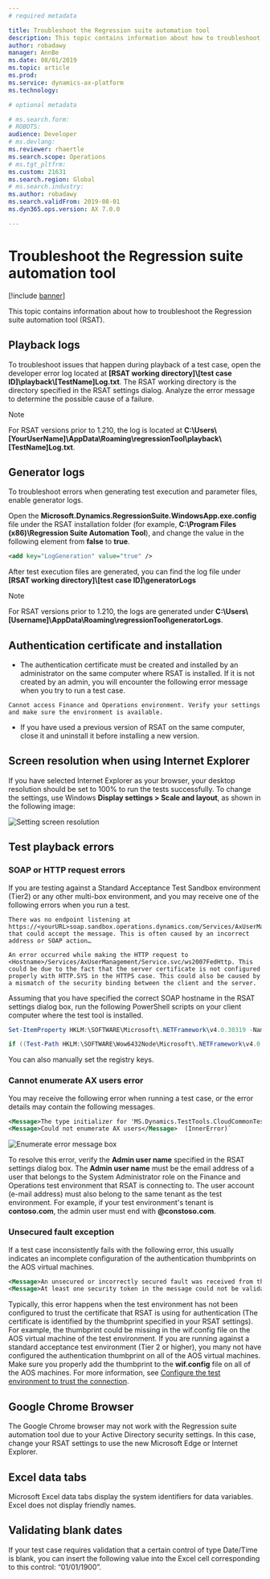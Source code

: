 ```yaml
---
# required metadata

title: Troubleshoot the Regression suite automation tool 
description: This topic contains information about how to troubleshoot the Regression suite automation tool (RSAT).
author: robadawy
manager: AnnBe
ms.date: 08/01/2019
ms.topic: article
ms.prod: 
ms.service: dynamics-ax-platform
ms.technology: 

# optional metadata

# ms.search.form: 
# ROBOTS: 
audience: Developer
# ms.devlang: 
ms.reviewer: rhaertle
ms.search.scope: Operations
# ms.tgt_pltfrm: 
ms.custom: 21631
ms.search.region: Global
# ms.search.industry: 
ms.author: robadawy
ms.search.validFrom: 2019-08-01
ms.dyn365.ops.version: AX 7.0.0

---
```


# Troubleshoot the Regression suite automation tool 

[!include [banner](../../includes/banner.md)]

This topic contains information about how to troubleshoot the Regression suite automation tool (RSAT).

## Playback logs

To troubleshoot issues that happen during playback of a test case, open the developer error log located at **[RSAT working directory]\\[test case ID]\\playback\\[TestName]Log.txt**. The RSAT working directory is the directory specified in the RSAT settings dialog.
Analyze the error message to determine the possible cause of a failure.

> [!NOTE]
> For RSAT versions prior to 1.210, the log is located at **C:\\Users\\[YourUserName]\\AppData\\Roaming\\regressionTool\\playback\\[TestName]Log.txt**.

## Generator logs

To troubleshoot errors when generating test execution and parameter files, enable generator logs.

Open the **Microsoft.Dynamics.RegressionSuite.WindowsApp.exe.config** file under the RSAT installation folder (for example, **C:\\Program Files (x86)\\Regression Suite Automation Tool**), and change the value in the following element from **false** to **true**.

```xml
<add key="LogGeneration" value="true" />
```

After test execution files are generated, you can find the log file under **[RSAT working directory]\\[test case ID]\\generatorLogs**

> [!NOTE]
> For RSAT versions prior to 1.210, the logs are generated under **C:\\Users\\[Username]\\AppData\\Roaming\\regressionTool\\generatorLogs**.

## Authentication certificate and installation

+ The authentication certificate must be created and installed by an administrator on the same computer where RSAT is installed. If it is not created by an admin, you will encounter the following error message when you try to run a test case.  

```Plaintext
Cannot access Finance and Operations environment. Verify your settings and make sure the environment is available.
```

+ If you have used a previous version of RSAT on the same computer, close it and uninstall it before installing a new version.

## Screen resolution when using Internet Explorer

If you have selected Internet Explorer as your browser, your desktop resolution should be set to 100% to run the tests successfully. To change the settings, use Windows **Display settings > Scale and layout**, as shown in the following image:

![Setting screen resolution](media/screen-resolution.png)
 
## Test playback errors

### SOAP or HTTP request errors

If you are testing against a Standard Acceptance Test Sandbox environment (Tier2) or any other multi-box environment, and you may receive one of the following errors when you run a test.

```Plaintext
There was no endpoint listening at https://<yourURL>soap.sandbox.operations.dynamics.com/Services/AxUserManagement/Service.svc/ws2007FedHttp that could accept the message. This is often caused by an incorrect address or SOAP action…

An error occurred while making the HTTP request to <Hostname>/Services/AxUserManagement/Service.svc/ws2007FedHttp. This could be due to the fact that the server certificate is not configured properly with HTTP.SYS in the HTTPS case. This could also be caused by a mismatch of the security binding between the client and the server.
```

Assuming that you have specified the correct SOAP hostname in the RSAT settings dialog box, run the following PowerShell scripts on your client computer where the test tool is installed.

```powershell
Set-ItemProperty HKLM:\SOFTWARE\Microsoft\.NETFramework\v4.0.30319 -Name SchUseStrongCrypto -Value 1 -Type dword -Force -Confirm:$false

if ((Test-Path HKLM:\SOFTWARE\Wow6432Node\Microsoft\.NETFramework\v4.0.30319))  { Set-ItemProperty HKLM:\SOFTWARE\Wow6432Node\Microsoft\.NETFramework\v4.0.30319 -Name SchUseStrongCrypto -Value 1 -Type dword -Force -Confirm:$false}
```

You can also manually set the registry keys.

### Cannot enumerate AX users error

You may receive the following error when running a test case, or the error details may contain the following messages.

```Xml
<Message>The type initializer for 'MS.Dynamics.TestTools.CloudCommonTestUtilities.Authentication.UserManagement' threw an exception.</Message>
<Message>Could not enumerate AX users</Message>  (InnerError)`
```

![Enumerate error message box](media/cannot-enumerate.png)
 
To resolve this error, verify the **Admin user name** specified in the RSAT settings dialog box. The **Admin user name** must be the email address of a user that belongs to the System Administrator role on the Finance and Operations test environment that RSAT is connecting to. The user account (e-mail address) must also belong to the same tenant as the test environment. For example, if your test environment's tenant is **contoso.com**, the admin user must end with **\@constoso.com**.

### Unsecured fault exception

If a test case inconsistently fails with the following error, this usually indicates an incomplete configuration of the authentication thumbprints on the AOS virtual machines.

```Xml
<Message>An unsecured or incorrectly secured fault was received from the other party. See the inner FaultException for the fault code and detail.</Message>
<Message>At least one security token in the message could not be validated.</Message>
```
Typically, this error happens when the test environment has not been configured to trust the certificate that RSAT is using for authentication (The certificate is identified by the thumbprint specified in your RSAT settings). For example, the thumbprint could be missing in the wif.config file on the AOS virtual machine of the test environment. If you are running against a standard acceptance test environment (Tier 2 or higher), you many not have configured the authentication thumbprint on all of the AOS virtual machines. Make sure you properly add the thumbprint to the **wif.config** file on all of the AOS machines. For more information, see [Configure the test environment to trust the connection](rsat-install-configure.md#configure-the-test-environment-to-trust-the-connection).

## Google Chrome Browser

The Google Chrome browser may not work with the Regression suite automation tool due to your Active Directory security settings. In this case, change your RSAT settings to use the new Microsoft Edge or Internet Explorer.

## Excel data tabs

Microsoft Excel data tabs display the system identifiers for data variables. Excel does not display friendly names.

##  Validating blank dates
If your test case requires validation that a certain control of type Date/Time is blank, you can insert the following value into the Excel cell corresponding to this control: “01/01/1900”.

